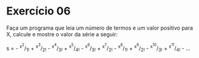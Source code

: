 # Exercício 06

Faça um programa que leia um número de termos e um valor positivo para X, calcule e mostre o valor da série a seguir:

s = - <sup>x<sup>2</sup></sup>/<sub>1!</sub> + <sup>x<sup>3</sup></sup>/<sub>2!</sub> - <sup>x<sup>4</sup></sup>/<sub>3!</sub> + <sup>x<sup>5</sup></sup>/<sub>4!</sub> - <sup>x<sup>6</sup></sup>/<sub>3!</sub> + <sup>x<sup>7</sup></sup>/<sub>2!</sub> - <sup>x<sup>8</sup></sup>/<sub>1!</sub> + <sup>x<sup>9</sup></sup>/<sub>2!</sub> - <sup>x<sup>10</sup></sup>/<sub>3!</sub> + <sup>x<sup>11</sup></sup>/<sub>4!</sub> - ...